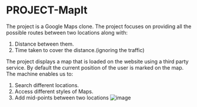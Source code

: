 # PROJECT-MapIt
The project is a Google Maps clone. 
The project focuses on providing all the possible routes between two locations along with:
1. Distance between them.
2. Time taken to cover the distance.(ignoring the traffic)

The project displays a map that is loaded on the website using a third party service.
By default the current position of the user is marked on the map.
The machine enables us to:
 1. Search different locations.
 2. Access different styles of Maps.
 3. Add mid-points between two locations
![image](https://github.com/MUSKAN-09082002/PROJECT-MapIt/assets/111494040/931ba074-8b9f-47cf-a832-0d79c0d4f3ed)
